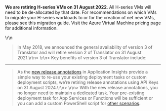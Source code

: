 **We are retiring H-series VMs on 31 August 2022**. All H-series VMs will need to be de-allocated by that date.  For recommendations on which VMs to migrate your H-series workloads to or for the creation of net new VMs, please see this migration guide.  Visit the Azure Virtual Machine pricing page for additional information. 

\r\n

> In May 2018, we announced the general availability of version 3 of Translator and will retire version 2 of Translator on 31 August 2021.\r\n> \r\n> Key benefits of version 3 of Translator include:

---

> As the [new release annotations](https://docs.microsoft.com/azure/azure-monitor/app/annotations) in Application Insights provide a simple way to re-use your existing deployment tasks or custom deployment scripts, we’re retiring release annotations using API Keys on 31 August 2024.\r\n> \r\n> With the new release annotations, you no longer need to maintain a dedicated task. Your pre-existing deployment task for App Services or Functions will be sufficient or you can add a custom PowerShell script for [other scenarios](https://docs.microsoft.com/azure/azure-monitor/app/annotations#release-annotations-with-azure-pipelines-build).

